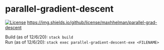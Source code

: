 # parallel-gradient-descent

[![License](https://img.shields.io/badge/License-BSD%203--Clause-blue.svg)](https://opensource.org/licenses/BSD-3-Clause)
https://img.shields.io/github/license/maxhhelman/parallel-grad-descent

Build (as of 12/6/20): `stack build `   
Run (as of 12/6/20): `stack exec parallel-gradient-descent-exe <FILENAME>`
